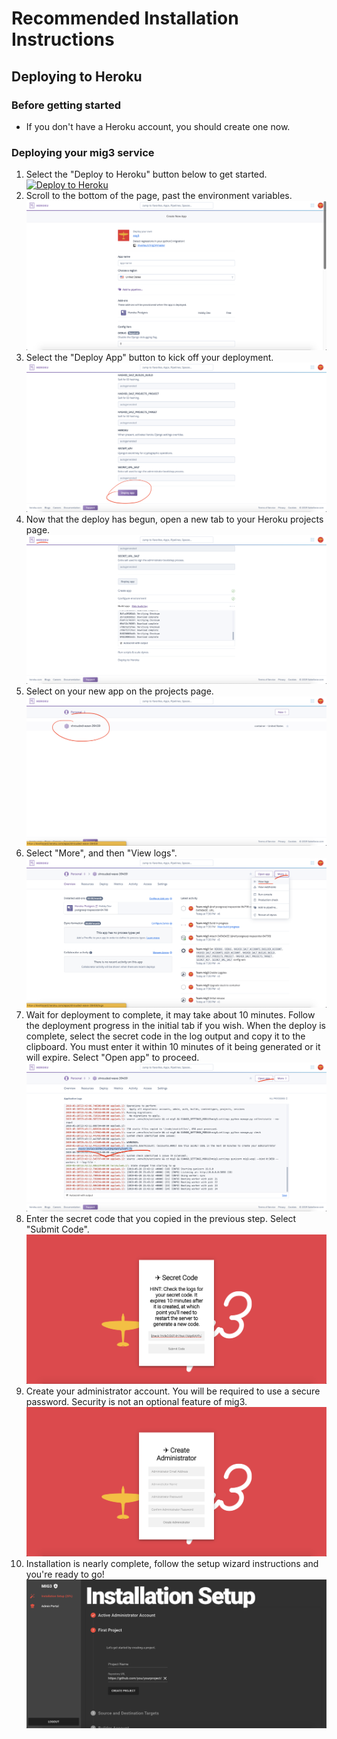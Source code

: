 ---
---
# Recommended Installation Instructions

## Deploying to Heroku

### Before getting started

-   If you don't have a Heroku account, you should create one now.

### Deploying your mig3 service

1.  Select the "Deploy to Heroku" button below to get started.<br>
    [![Deploy to Heroku](https://www.herokucdn.com/deploy/button.svg)](https://dashboard.heroku.com/new?button-url=https%3A%2F%2Fgithub.com%2Fmverteuil%2Fmig3&template=https%3A%2F%2Fgithub.com%2Fmverteuil%2Fmig3)
1.  Scroll to the bottom of the page, past the environment variables.<br>
    ![Figure 0-0: Arrow indicating that user should scroll down](figure-0-0.png)
1.  Select the "Deploy App" button to kick off your deployment.<br>
    ![Figure 0-1: Circle indicating that user should select "Deploy App"](figure-0-1.png)
1.  Now that the deploy has begun, open a new tab to your Heroku projects page.<br>
    ![Figure 0-2: Underline indicating that user should select "Heroku" logo](figure-0-2.png)
1.  Select on your new app on the projects page.<br>
    ![Figure 1-0: Circle indicating that user should select on their project name](figure-1-0.png)
1.  Select "More", and then "View logs".<br>
    ![Figure 1-1: Underline indicating that user should select "More", Underline indicating user should select "View logs"](figure-1-1.png)
1.  Wait for deployment to complete, it may take about 10 minutes. Follow the deployment progress in the initial tab if you wish. When the deploy is complete, select the secret code in the log output and copy it to the clipboard. You must enter it within 10 minutes of it being generated or it will expire. Select "Open app" to proceed.<br>
    ![Figure 1-2: Underline indicating that user should copy secret code., Underline indicating user should select "Open app"](figure-1-2.png)
1.  Enter the secret code that you copied in the previous step. Select "Submit Code".<br>
    ![Figure 2-0: Secret Key Form Page](figure-2-0.png)
1.  Create your administrator account. You will be required to use a secure password. Security is not an optional feature of mig3.<br>
    ![Figure 2-0: Secret Key Form Page](figure-2-1.png)
1.  Installation is nearly complete, follow the setup wizard instructions and you're ready to go!<br>
    ![Figure 2-0: Secret Key Form Page](figure-2-2.png)
